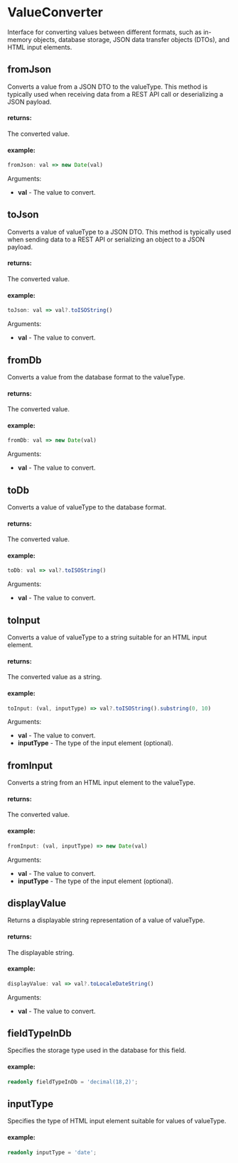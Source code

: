 # ValueConverter
Interface for converting values between different formats, such as in-memory objects, database storage,
JSON data transfer objects (DTOs), and HTML input elements.
## fromJson
Converts a value from a JSON DTO to the valueType. This method is typically used when receiving data
from a REST API call or deserializing a JSON payload.
   
   
   #### returns:
   The converted value.
   
   
   #### example:
   ```ts
   fromJson: val => new Date(val)
   ```

Arguments:
* **val** - The value to convert.
## toJson
Converts a value of valueType to a JSON DTO. This method is typically used when sending data
to a REST API or serializing an object to a JSON payload.
   
   
   #### returns:
   The converted value.
   
   
   #### example:
   ```ts
   toJson: val => val?.toISOString()
   ```

Arguments:
* **val** - The value to convert.
## fromDb
Converts a value from the database format to the valueType.
   
   
   #### returns:
   The converted value.
   
   
   #### example:
   ```ts
   fromDb: val => new Date(val)
   ```

Arguments:
* **val** - The value to convert.
## toDb
Converts a value of valueType to the database format.
   
   
   #### returns:
   The converted value.
   
   
   #### example:
   ```ts
   toDb: val => val?.toISOString()
   ```

Arguments:
* **val** - The value to convert.
## toInput
Converts a value of valueType to a string suitable for an HTML input element.
   
   
   #### returns:
   The converted value as a string.
   
   
   #### example:
   ```ts
   toInput: (val, inputType) => val?.toISOString().substring(0, 10)
   ```

Arguments:
* **val** - The value to convert.
* **inputType** - The type of the input element (optional).
## fromInput
Converts a string from an HTML input element to the valueType.
   
   
   #### returns:
   The converted value.
   
   
   #### example:
   ```ts
   fromInput: (val, inputType) => new Date(val)
   ```

Arguments:
* **val** - The value to convert.
* **inputType** - The type of the input element (optional).
## displayValue
Returns a displayable string representation of a value of valueType.
   
   
   #### returns:
   The displayable string.
   
   
   #### example:
   ```ts
   displayValue: val => val?.toLocaleDateString()
   ```

Arguments:
* **val** - The value to convert.
## fieldTypeInDb
Specifies the storage type used in the database for this field.
   
   
   #### example:
   ```ts
   readonly fieldTypeInDb = 'decimal(18,2)';
   ```
## inputType
Specifies the type of HTML input element suitable for values of valueType.
   
   
   #### example:
   ```ts
   readonly inputType = 'date';
   ```
